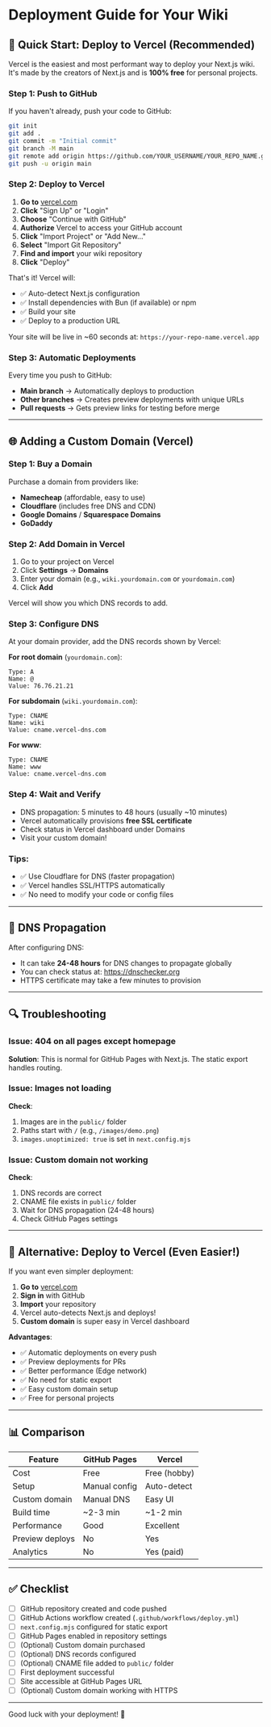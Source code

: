 # Deployment Guide for Your Wiki

## 🚀 Quick Start: Deploy to Vercel (Recommended)

Vercel is the easiest and most performant way to deploy your Next.js wiki. It's made by the creators of Next.js and is **100% free** for personal projects.

### Step 1: Push to GitHub

If you haven't already, push your code to GitHub:

```bash
git init
git add .
git commit -m "Initial commit"
git branch -M main
git remote add origin https://github.com/YOUR_USERNAME/YOUR_REPO_NAME.git
git push -u origin main
```

### Step 2: Deploy to Vercel

1. **Go to** [vercel.com](https://vercel.com)
2. **Click** "Sign Up" or "Login"
3. **Choose** "Continue with GitHub"
4. **Authorize** Vercel to access your GitHub account
5. **Click** "Import Project" or "Add New..."
6. **Select** "Import Git Repository"
7. **Find and import** your wiki repository
8. **Click** "Deploy"

That's it! Vercel will:
- ✅ Auto-detect Next.js configuration
- ✅ Install dependencies with Bun (if available) or npm
- ✅ Build your site
- ✅ Deploy to a production URL

Your site will be live in ~60 seconds at: `https://your-repo-name.vercel.app`

### Step 3: Automatic Deployments

Every time you push to GitHub:
- **Main branch** → Automatically deploys to production
- **Other branches** → Creates preview deployments with unique URLs
- **Pull requests** → Gets preview links for testing before merge

---

## 🌐 Adding a Custom Domain (Vercel)

### Step 1: Buy a Domain

Purchase a domain from providers like:
- **Namecheap** (affordable, easy to use)
- **Cloudflare** (includes free DNS and CDN)
- **Google Domains** / **Squarespace Domains**
- **GoDaddy**

### Step 2: Add Domain in Vercel

1. Go to your project on Vercel
2. Click **Settings** → **Domains**
3. Enter your domain (e.g., `wiki.yourdomain.com` or `yourdomain.com`)
4. Click **Add**

Vercel will show you which DNS records to add.

### Step 3: Configure DNS

At your domain provider, add the DNS records shown by Vercel:

**For root domain** (`yourdomain.com`):
```
Type: A
Name: @
Value: 76.76.21.21
```

**For subdomain** (`wiki.yourdomain.com`):
```
Type: CNAME
Name: wiki
Value: cname.vercel-dns.com
```

**For www**:
```
Type: CNAME
Name: www
Value: cname.vercel-dns.com
```

### Step 4: Wait and Verify

- DNS propagation: 5 minutes to 48 hours (usually ~10 minutes)
- Vercel automatically provisions **free SSL certificate**
- Check status in Vercel dashboard under Domains
- Visit your custom domain!

### Tips:
- ✅ Use Cloudflare for DNS (faster propagation)
- ✅ Vercel handles SSL/HTTPS automatically
- ✅ No need to modify your code or config files

---

## 📝 DNS Propagation

After configuring DNS:
- It can take **24-48 hours** for DNS changes to propagate globally
- You can check status at: https://dnschecker.org
- HTTPS certificate may take a few minutes to provision

---

## 🔍 Troubleshooting

### Issue: 404 on all pages except homepage

**Solution**: This is normal for GitHub Pages with Next.js. The static export handles routing.

### Issue: Images not loading

**Check**:
1. Images are in the `public/` folder
2. Paths start with `/` (e.g., `/images/demo.png`)
3. `images.unoptimized: true` is set in `next.config.mjs`

### Issue: Custom domain not working

**Check**:
1. DNS records are correct
2. CNAME file exists in `public/` folder
3. Wait for DNS propagation (24-48 hours)
4. Check GitHub Pages settings

---

## 🎯 Alternative: Deploy to Vercel (Even Easier!)

If you want even simpler deployment:

1. **Go to** [vercel.com](https://vercel.com)
2. **Sign in** with GitHub
3. **Import** your repository
4. Vercel auto-detects Next.js and deploys!
5. **Custom domain** is super easy in Vercel dashboard

**Advantages**:
- ✅ Automatic deployments on every push
- ✅ Preview deployments for PRs
- ✅ Better performance (Edge network)
- ✅ No need for static export
- ✅ Easy custom domain setup
- ✅ Free for personal projects

---

## 📊 Comparison

| Feature | GitHub Pages | Vercel |
|---------|-------------|--------|
| Cost | Free | Free (hobby) |
| Setup | Manual config | Auto-detect |
| Custom domain | Manual DNS | Easy UI |
| Build time | ~2-3 min | ~1-2 min |
| Performance | Good | Excellent |
| Preview deploys | No | Yes |
| Analytics | No | Yes (paid) |

---

## ✅ Checklist

- [ ] GitHub repository created and code pushed
- [ ] GitHub Actions workflow created (`.github/workflows/deploy.yml`)
- [ ] `next.config.mjs` configured for static export
- [ ] GitHub Pages enabled in repository settings
- [ ] (Optional) Custom domain purchased
- [ ] (Optional) DNS records configured
- [ ] (Optional) CNAME file added to `public/` folder
- [ ] First deployment successful
- [ ] Site accessible at GitHub Pages URL
- [ ] (Optional) Custom domain working with HTTPS

---

Good luck with your deployment! 🎉
